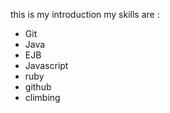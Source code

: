 this is my introduction
my skills are : 
* Git
* Java 
* EJB
* Javascript
* ruby
* github
* climbing
